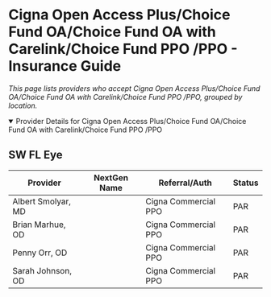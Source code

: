 # Cigna Open Access Plus/Choice Fund OA/Choice Fund OA with Carelink/Choice Fund PPO /PPO - Insurance Guide

*This page lists providers who accept Cigna Open Access Plus/Choice Fund OA/Choice Fund OA with Carelink/Choice Fund PPO /PPO, grouped by location.*

<details open><summary>Provider Details for Cigna Open Access Plus/Choice Fund OA/Choice Fund OA with Carelink/Choice Fund PPO /PPO</summary>

## SW FL Eye

| Provider | NextGen Name | Referral/Auth | Status |
|----------|-------------|--------------|--------|
| Albert Smolyar, MD |  | Cigna Commercial PPO | PAR |
| Brian Marhue, OD |  | Cigna Commercial PPO | PAR |
| Penny Orr, OD |  | Cigna Commercial PPO | PAR |
| Sarah Johnson, OD |  | Cigna Commercial PPO | PAR |

</details>

